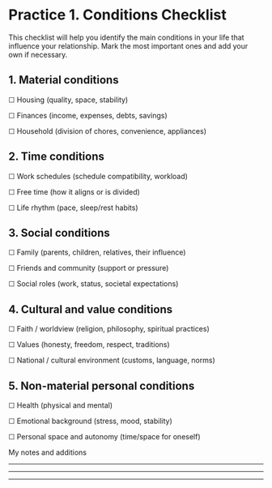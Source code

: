 # Practice 1. Conditions Checklist

This checklist will help you identify the main conditions in your life that influence your relationship. Mark the most important ones and add your own if necessary.

## 1. Material conditions

☐ Housing (quality, space, stability)

☐ Finances (income, expenses, debts, savings)

☐ Household (division of chores, convenience, appliances)

## 2. Time conditions

☐ Work schedules (schedule compatibility, workload)

☐ Free time (how it aligns or is divided)

☐ Life rhythm (pace, sleep/rest habits)

## 3. Social conditions

☐ Family (parents, children, relatives, their influence)

☐ Friends and community (support or pressure)

☐ Social roles (work, status, societal expectations)

## 4. Cultural and value conditions

☐ Faith / worldview (religion, philosophy, spiritual practices)

☐ Values (honesty, freedom, respect, traditions)

☐ National / cultural environment (customs, language, norms)

## 5. Non-material personal conditions

☐ Health (physical and mental)

☐ Emotional background (stress, mood, stability)

☐ Personal space and autonomy (time/space for oneself)

My notes and additions
____________________________________________________________
____________________________________________________________
____________________________________________________________

